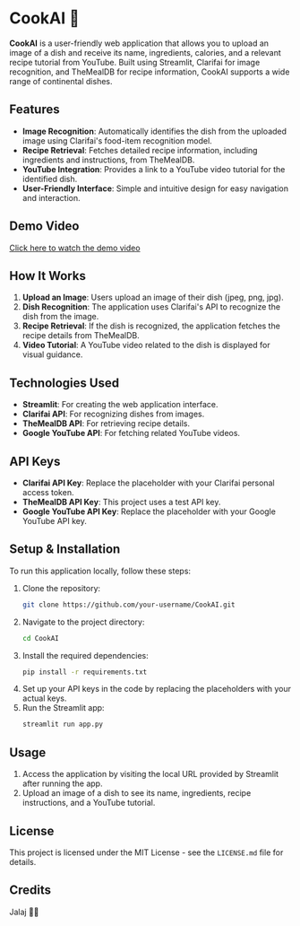 
# CookAI 🍳

**CookAI** is a user-friendly web application that allows you to upload an image of a dish and receive its name, ingredients, calories, and a relevant recipe tutorial from YouTube. Built using Streamlit, Clarifai for image recognition, and TheMealDB for recipe information, CookAI supports a wide range of continental dishes.

## Features
- **Image Recognition**: Automatically identifies the dish from the uploaded image using Clarifai's food-item recognition model.
- **Recipe Retrieval**: Fetches detailed recipe information, including ingredients and instructions, from TheMealDB.
- **YouTube Integration**: Provides a link to a YouTube video tutorial for the identified dish.
- **User-Friendly Interface**: Simple and intuitive design for easy navigation and interaction.

## Demo Video
[Click here to watch the demo video](https://drive.google.com/file/d/1BTieIYTUzErnKk0H0uFPskcm4Qm_s4zf/view?usp=sharing)

## How It Works
1. **Upload an Image**: Users upload an image of their dish (jpeg, png, jpg).
2. **Dish Recognition**: The application uses Clarifai's API to recognize the dish from the image.
3. **Recipe Retrieval**: If the dish is recognized, the application fetches the recipe details from TheMealDB.
4. **Video Tutorial**: A YouTube video related to the dish is displayed for visual guidance.

## Technologies Used
- **Streamlit**: For creating the web application interface.
- **Clarifai API**: For recognizing dishes from images.
- **TheMealDB API**: For retrieving recipe details.
- **Google YouTube API**: For fetching related YouTube videos.

## API Keys
- **Clarifai API Key**: Replace the placeholder with your Clarifai personal access token.
- **TheMealDB API Key**: This project uses a test API key.
- **Google YouTube API Key**: Replace the placeholder with your Google YouTube API key.

## Setup & Installation
To run this application locally, follow these steps:

1. Clone the repository:
   ```bash
   git clone https://github.com/your-username/CookAI.git
   ```
2. Navigate to the project directory:
   ```bash
   cd CookAI
   ```
3. Install the required dependencies:
   ```bash
   pip install -r requirements.txt
   ```
4. Set up your API keys in the code by replacing the placeholders with your actual keys.
5. Run the Streamlit app:
   ```bash
   streamlit run app.py
   ```

## Usage
1. Access the application by visiting the local URL provided by Streamlit after running the app.
2. Upload an image of a dish to see its name, ingredients, recipe instructions, and a YouTube tutorial.

## License
This project is licensed under the MIT License - see the `LICENSE.md` file for details.

## Credits
 Jalaj 👨‍🍳
